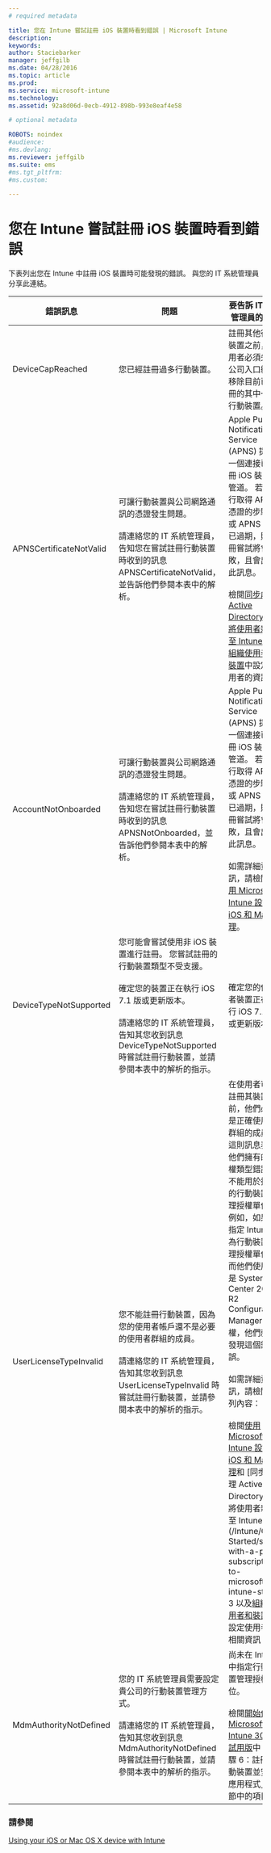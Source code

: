 ```yaml
---
# required metadata

title: 您在 Intune 嘗試註冊 iOS 裝置時看到錯誤 | Microsoft Intune
description:
keywords:
author: Staciebarker
manager: jeffgilb
ms.date: 04/28/2016
ms.topic: article
ms.prod:
ms.service: microsoft-intune
ms.technology:
ms.assetid: 92a8d06d-0ecb-4912-898b-993e8eaf4e58

# optional metadata

ROBOTS: noindex
#audience:
#ms.devlang:
ms.reviewer: jeffgilb
ms.suite: ems
#ms.tgt_pltfrm:
#ms.custom:

---
```



# 您在 Intune 嘗試註冊 iOS 裝置時看到錯誤

下表列出您在 Intune 中註冊 iOS 裝置時可能發現的錯誤。 與您的 IT 系統管理員分享此連結。 

|錯誤訊息|問題|要告訴 IT 系統管理員的內容|
|-----------------|---------|----------------------------------------------------------------------------------------------------------------------------------------------------------------|
|DeviceCapReached|您已經註冊過多行動裝置。|註冊其他行動裝置之前，使用者必須先從公司入口網站移除目前已註冊的其中一部行動裝置。|
|APNSCertificateNotValid|可讓行動裝置與公司網路通訊的憑證發生問題。<br /><br />請連絡您的 IT 系統管理員，告知您在嘗試註冊行動裝置時收到的訊息 APNSCertificateNotValid，並告訴他們參閱本表中的解析。|Apple Push Notification Service (APNS) 提供一個連接已註冊 iOS 裝置的管道。 若未執行取得 APNS 憑證的步驟，或 APNS 憑證已過期，則註冊嘗試將會失敗，且會出現此訊息。<br /><br />檢閱[同步處理 Active Directory 並將使用者新增至 Intune](/Intune/Get-Started/start-with-a-paid-subscription-to-microsoft-intune-step-3) 和 [組織使用者和裝置](/Intune/Get-Started/start-with-a-paid-subscription-to-microsoft-intune-step-5)中設定使用者的資訊|
|AccountNotOnboarded|可讓行動裝置與公司網路通訊的憑證發生問題。<br /><br />請連絡您的 IT 系統管理員，告知您在嘗試註冊行動裝置時收到的訊息 APNSNotOnboarded，並告訴他們參閱本表中的解析。|Apple Push Notification Service (APNS) 提供一個連接已註冊 iOS 裝置的管道。 若未執行取得 APNS 憑證的步驟，或 APNS 憑證已過期，則註冊嘗試將會失敗，且會出現此訊息。<br /><br />如需詳細資訊，請檢閱[使用 Microsoft Intune 設定 iOS 和 Mac 管理](/Intune/Deployuse/set-up-ios-and-mac-management-with-microsoft-intune)。|
|DeviceTypeNotSupported|您可能會嘗試使用非 iOS 裝置進行註冊。 您嘗試註冊的行動裝置類型不受支援。<br /><br />確定您的裝置正在執行 iOS 7.1 版或更新版本。<br /><br />請連絡您的 IT 系統管理員，告知其您收到訊息 DeviceTypeNotSupported 時嘗試註冊行動裝置，並請參閱本表中的解析的指示。|確定您的使用者裝置正在執行 iOS 7.1 版或更新版本。|
|UserLicenseTypeInvalid|您不能註冊行動裝置，因為您的使用者帳戶還不是必要的使用者群組的成員。<br /><br />請連絡您的 IT 系統管理員，告知其您收到訊息 UserLicenseTypeInvalid 時嘗試註冊行動裝置，並請參閱本表中的解析的指示。|在使用者可以註冊其裝置之前，他們必須是正確使用者群組的成員。 這則訊息表示他們擁有的授權類型錯誤，不能用於指定的行動裝置管理授權單位。 例如，如果已指定 Intune 做為行動裝置管理授權單位，而他們使用的是 System Center 2012 R2 Configuration Manager 授權，他們就會發現這個錯誤。<br /><br />如需詳細資訊，請檢閱下列內容：<br /><br />檢閱[使用 Microsoft Intune 設定 iOS 和 Mac 管理](/Intune/Deploy-use/set-up-ios-and-mac-management-with-microsoft-intune)和 [同步處理 Active Directory 並將使用者新增至 Intune ] (/Intune/Get-Started/start-with-a-paid-subscription-to-microsoft-intune-step-3 以及[組織使用者和裝置](/Intune/Get-Started/start-with-a-paid-subscription-to-microsoft-intune-step-5)中設定使用者的相關資訊|
|MdmAuthorityNotDefined|您的 IT 系統管理員需要設定貴公司的行動裝置管理方式。<br /><br />請連絡您的 IT 系統管理員，告知其您收到訊息 MdmAuthorityNotDefined 時嘗試註冊行動裝置，並請參閱本表中的解析的指示。|尚未在 Intune 中指定行動裝置管理授權單位。<br /><br />檢閱[開始使用 Microsoft Intune 30 天試用版](/Intune/Understand-explore/get-started-with-a-30-day-trial-of-microsoft-intune)中「步驟 6：註冊行動裝置並安裝應用程式」一節中的項目 #1|

### 請參閱
[Using your iOS or Mac OS X device with Intune](using-your-ios-or-mac-os-x-device-with-intune.md)

<!--HONumber=May16_HO2-->


